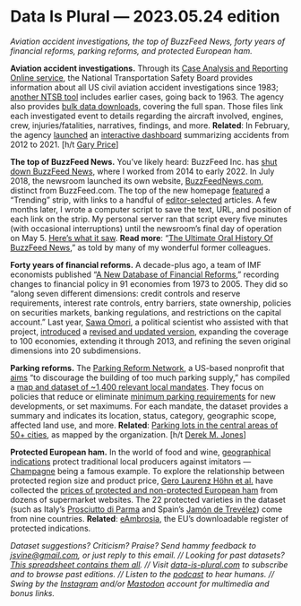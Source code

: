 Data Is Plural — 2023.05.24 edition
===================================

*Aviation accident investigations, the top of BuzzFeed News, forty years of financial reforms, parking reforms, and protected European ham.*


__Aviation accident investigations.__ Through its [Case Analysis and Reporting Online service](https://data.ntsb.gov/carol-main-public/landing-page), the National Transportation Safety Board provides information about all US civil aviation accident investigations since 1983; [another NTSB tool](https://www.ntsb.gov/Pages/AviationQuery.aspx) includes earlier cases, going back to 1963. The agency also provides [bulk data downloads](https://data.ntsb.gov/avdata), covering the full span. Those files link each investigated event to details regarding the aircraft involved, engines, crew, injuries/fatalities, narratives, findings, and more. __Related__: In February, the agency [launched](https://www.ntsb.gov/news/press-releases/Pages/NR20230215.aspx) an [interactive dashboard](https://www.ntsb.gov/safety/data/Pages/GeneralAviationDashboard.aspx) summarizing accidents from 2012 to 2021. [h/t [Gary Price](https://www.infodocket.com/2023/02/17/new-research-resource-ntsb-releases-data-visualization-tool-for-general-aviation-accidents/)]


__The top of BuzzFeed News.__ You’ve likely heard: BuzzFeed Inc. has [shut down BuzzFeed News](https://www.sec.gov/ix?doc=/Archives/edgar/data/1828972/000182897223000062/bzfd-20230420.htm), where I worked from 2014 to early 2022. In July 2018, the newsroom launched its own website, [BuzzFeedNews.com](http://web.archive.org/web/*/https://www.buzzfeednews.com/), distinct from BuzzFeed.com. The top of the new homepage [featured](https://github.com/jsvine/buzzfeed-news-trending-strip/blob/main/misc/trending-strip-screenshot.png) a “Trending” strip, with links to a handful of [editor-selected](https://techcrunch.com/2018/07/18/buzzfeed-news/) articles. A few months later, I wrote a computer script to save the text, URL, and position of each link on the strip. My personal server ran that script every five minutes (with occasional interruptions) until the newsroom’s final day of operation on May 5. [Here’s what it saw](https://github.com/jsvine/buzzfeed-news-trending-strip/). __Read more__: “[The Ultimate Oral History Of BuzzFeed News](https://www.buzzfeednews.com/article/buzzfeednews/buzzfeed-news-oral-history-2012-2023),” as told by many of my wonderful former colleagues.


__Forty years of financial reforms.__ A decade-plus ago, a team of IMF economists published “[A New Database of Financial Reforms](https://www.imf.org/en/Publications/WP/Issues/2016/12/31/A-New-Database-of-Financial-Reforms-22485),” recording changes to financial policy in 91 economies from 1973 to 2005. They did so “along seven different dimensions: credit controls and reserve requirements, interest rate controls, entry barriers, state ownership, policies on securities markets, banking regulations, and restrictions on the capital account.” Last year, [Sawa Omori](https://sawaomori.jpn.org/), a political scientist who assisted with that project, [introduced](https://academic.oup.com/jfr/article/8/2/230/6627259) a [revised and updated version](https://sawaomori.jpn.org/data/), expanding the coverage to 100 economies, extending it through 2013, and refining the seven original dimensions into 20 subdimensions.


__Parking reforms.__ The [Parking Reform Network](https://parkingreform.org/), a US-based nonprofit that [aims](https://parkingreform.org/what-is-parking-reform/) “to discourage the building of too much parking supply,” has compiled a [map and dataset of ~1,400 relevant local mandates](https://parkingreform.org/resources/mandates-map/). They focus on policies that reduce or eliminate [minimum parking requirements](https://en.wikipedia.org/wiki/Parking_minimums_and_maximums) for new developments, or set maximums. For each mandate, the dataset provides a summary and indicates its location, status, category, geographic scope, affected land use, and more. __Related__: [Parking lots in the central areas of 50+ cities](https://parkingreform.org/resources/parking-lot-map/), as mapped by the organization. [h/t [Derek M. Jones](http://knosof.co.uk/ESEUR/)]


__Protected European ham.__ In the world of food and wine, [geographical indications](https://policy.trade.ec.europa.eu/enforcement-and-protection/protecting-eu-creations-inventions-and-designs/geographical-indications_en) protect traditional local producers against imitators — [Champagne](https://en.wikipedia.org/wiki/Champagne) being a famous example. To explore the relationship between protected region size and product price, [Gero Laurenz Höhn et al.](https://www.tandfonline.com/doi/full/10.1080/00343404.2023.2187365) have collected the [prices of protected and non-protected European ham](https://dataverse.nl/dataset.xhtml?persistentId=doi:10.34894/RX0QIN) from dozens of supermarket websites. The 22 protected varieties in the dataset (such as Italy’s [Prosciutto di Parma](https://agriculture.ec.europa.eu/farming/geographical-indications-and-quality-schemes/geographical-indications-food-and-drink/prosciutto-di-parma-pdo_en) and Spain’s [Jamón de Trevélez](https://www.tmdn.org/giview/gi/EUGI00000013467)) come from nine countries. __Related__: [eAmbrosia](https://ec.europa.eu/info/food-farming-fisheries/food-safety-and-quality/certification/quality-labels/geographical-indications-register/), the EU’s downloadable register of protected indications. 


*Dataset suggestions? Criticism? Praise? Send hammy feedback to jsvine@gmail.com, or just reply to this email. // Looking for past datasets? [This spreadsheet contains them all](https://docs.google.com/spreadsheets/d/1wZhPLMCHKJvwOkP4juclhjFgqIY8fQFMemwKL2c64vk/edit#gid=0). // Visit [data-is-plural.com](https://www.data-is-plural.com) to subscribe and to browse past editions. // Listen to the [podcast](https://podcast.data-is-plural.com) to hear humans. // Swing by the [Instagram](https://www.instagram.com/dataisplural/) and/or [Mastodon](https://mastodon.social/@dataisplural) account for multimedia and bonus links.*
